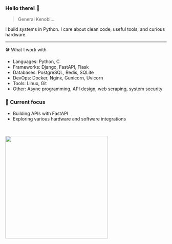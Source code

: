 ### Hello there! 👋

> General Kenobi...
>
I build systems in Python. I care about clean code, useful tools, and curious hardware.

---

🛠️ What I work with
- Languages: Python, C
- Frameworks: Django, FastAPI, Flask
- Databases: PostgreSQL, Redis, SQLite
- DevOps: Docker, Nginx, Gunicorn, Uvicorn
- Tools: Linux, Git
- Other: Async programming, API design, web scraping, system security

### 📌 Current focus
- Building APIs with FastAPI
- Exploring various hardware and software integrations

&nbsp;
<div align="left">
  <img src="https://onlinegiftools.com/images/examples-onlinegiftools/surface-3d-projection-black-and-white.gif" width="320"/>
</div>
